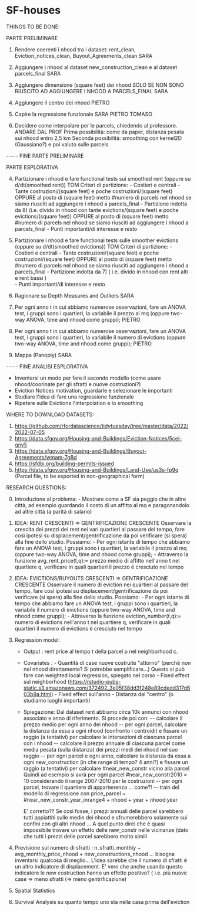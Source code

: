 # SF-houses

THINGS TO BE DONE:

PARTE PRELIMINARE

1) Rendere coerenti i nhood tra i dataset: rent_clean, Eviction_notices_clean, Buyout_Agreements_clean   SARA

2) Aggiungere i nhood al dataset new_construction_clean e al dataset parcels_final SARA

3) Aggiungere dimensione (square feet) dei nhood     SOLO SE NON SONO RIUSCITO AD AGGIUNGERE I NHOOD A PARCELS_FINAL SARA

4) Aggiungere il centro dei nhood PIETRO

5) Capire la regressione funzionale SARA PIETRO TOMASO

6) Decidere come interpolare per le parcels, chiedendo al professore. ANDARE DAL PROF
   Prima possibilità: come da paper, distanza pesata sui nhood entro 2,5 km
   Seconda possibilità: smoothing con kernel2D (Gaussiano?) e poi valuto sulle parcels

----- FINE PARTE PRELIMINARE

PARTE ESPLORATIVA

4) Partizionare i nhood e fare functional tests sui smoothed rent (oppure su d/dt(smoothed rent)) TOM 
   Criteri di partizione: - Costieri e centrali 
                         - Tante costruzioni/(square feet) e poche costruzioni/(square feet)     OPPURE al posto di (square feet) metto #numero di parcels nel nhood se
                           siamo riusciti ad aggiungere i nhood a parcels_final 
                         - Partizione indotta da 8) (i.e. divido in nhood con tante evictions/(square feet) e poche evictions/(square feet)) 
                           OPPURE al posto di (square feet) metto #numero di parcels nel nhood se siamo riusciti ad aggiungere i nhood a parcels_final
                         - Punti importanti/di interesse e resto
                         
                         
 5) Partizionare i nhood e fare functional tests sulle smoother evictions (oppure su d/dt(smoothed evictions)) TOM 
    Criteri di partizione: - Costieri e centrali 
                          - Tante costruzioni/(square feet) e poche costruzioni/(square feet)     OPPURE al posto di (square feet) metto #numero di parcels nel nhood
                            se siamo riusciti ad aggiungere i nhood a parcels_final 
                          - Partizione indotta da 7) ( i.e. divido in nhood con rent alti e rent bassi )                                             
                          - Punti importanti/di interesse e resto
                          
 6) Ragionare su Depth Measures and Outliers   SARA
 
 7) Per ogni anno t in cui abbiamo numerose osservazioni, fare un ANOVA test, i gruppi sono i quartieri, la variabile il prezzo al mq (oppure two-way ANOVA, time and
    nhood come gruppi); PIETRO
    
 8) Per ogni anno t in cui abbiamo numerose osservazioni, fare un ANOVA test, i gruppi sono i quartieri, la variabile il numero di evictions (oppure two-way ANOVA,
    time and nhood come gruppi); PIETRO

 9) Mappa (Panoply) SARA
 
 ----- FINE ANALISI ESPLORATIVA



- Inventarsi un modo per fare il secondo modello (come usare nhood/coorinate per gli sfratti e nuove costruzioni?)
- Eviction Notices motivation, guardarle e selezionare le importanti
- Studiare l'idea di fare una regressione funzionale
- Ripetere sulle Evictions l'interpolation e lo smoothing 



WHERE TO DOWNLOAD DATASETS:

1) https://github.com/rfordatascience/tidytuesday/tree/master/data/2022/2022-07-05
2) https://data.sfgov.org/Housing-and-Buildings/Eviction-Notices/5cei-gny5
3) https://data.sfgov.org/Housing-and-Buildings/Buyout-Agreements/wmam-7g8d
4) https://sfdbi.org/building-permits-issued
5) https://data.sfgov.org/Housing-and-Buildings/Land-Use/us3s-fp9q (Parcel file, to be exported in non-geographical form)


RESEARCH QUESTIONS:


0) Introduzione al problema: - Mostrare come a SF sia peggio che in altre città, ad esempio guardando il costo di un affitto al mq e paragonandolo ad altre città
                               (a parità di salario)

1) IDEA: RENT CRESCENTI => GENTRIFICAZIONE CRESCENTE
   Osservare la crescita dei prezzi dei rent nei vari quartieri al passare del tempo, fare così ipotesi su
   displacement/gentrificazione da poi verificare (si spera) alla fine dello studio.
   Possiamo: - Per ogni istante di tempo che abbiamo fare un ANOVA test, i gruppi sono i quartieri, la variabile il prezzo al mq (oppure two-way ANOVA, time and nhood 
               come gruppi);
             - Attraverso la funzione avg_rent_price(t,q):= prezzo medio di affitto nell'anno t nel quartiere q, verificare in quali quartieri il prezzo è cresciuto
               nel tempo
                                              
2) IDEA: EVICTIONS/BUYOUTS CRESCENTI => GENTRIFICAZIONE CRESCENTE
   Osservare il numero di eviction nei quartieri al passare del tempo, fare così ipotesi su displacement/gentrificazione da poi verificare (si spera) alla fine dello 
   studio.
   Possiamo: - Per ogni istante di tempo che abbiamo fare un ANOVA test, i gruppi sono i quartieri, la variabile il numero di evictions (oppure two-way ANOVA, time and
               nhood come gruppi);
             - Attraverso la funzione eviction_number(t,q):= numero di evictions nell'anno t nel quartiere q, verificare in quali quartieri il numero di evictions è
             cresciuto nel tempo
             

3) Regression model: 
   - Output : rent price al tempo t della parcel p nel neighborhood c.
   - Covariates : - Quantità di case nuove costruite "attorno" (perchè non nel nhood direttamente? Si potrebbe semplificare...)
                    Questo si può fare con weighted local regression, spiegato nel corso
                  - Fixed effect sul neighborhood (https://rstudio-pubs-static.s3.amazonaws.com/372492_3e05f38dd3f248e89cdedd317d603b9a.html)
                  - Fixed effect sull'anno
                  - Distanza dal "centro" (o studiamo luoghi importanti)
   - Spiegazione: Dal dataset rent abbiamo circa 10k annunci con nhood associato e anno di riferimento. Si procede poi con:
                   -- calcolare il prezzo medio per ogni anno dei nhood 
                   -- per ogni parcel, calcolare la distanza da essa a ogni nhood (confronto i centroidi) e
                      fissare un raggio (a tentativi) per calcolare le intersezioni di ciascuna parcel con i nhood
                   -- calcolare il prezzo annuale di ciascuna parcel come media pesata (sulla distanza) dei prezzi medi dei nhood nel suo raggio
                   -- per ogni parcel e ogni anno, calcolare la distanza da essa a ogni new_construction (in che range di tempo? 4 anni?) e
                      fissare un raggio (a tentativi) per calcolare #near_new_constr vicino alla parcel
                      Quindi ad esempio si avrà per ogni parcel #near_new_constr2010 = 10 considerando il range 2007-2010 per le costruzioni
                   -- per ogni parcel, trovare il quartiere di appartenenza ... come?!
                   -- train del modello di regressione con price_parcel ~ #near_new_constr_year_inrange4 + nhood + year + nhood:year

      E' corretto?? Se così fosse, i prezzi annuali delle parcel sarebbero tutti appiattiti sulle medie dei nhood e sfrumerebbero solamente
        sui confini con gli altri nhood ... A quel punto direi che è quasi impossibile trovare un effetto delle new_constr nelle vicinanze
        (dato che tutti i prezzi delle parcel sarebbero molto simili  
                 
4) Previsione sul numero di sfratti : n_sfratti_monthly ~ avg_monthly_price_nhood + new_constructions_nhood  ... bisogna inventarsi qualcosa di meglio...
     L'idea sarebbe che il numero di sfratti è un altro indicatore di displacement. E' vero che anche usando questo indicatore le new costruction hanno un effetto 
     positivo? ( i.e. più nuove case => meno sfratti (=> meno gentrificazione)

5) Spatial Statistics
6) Survival Analysis su quanto tempo uno sta nella casa prima dell'eviction


